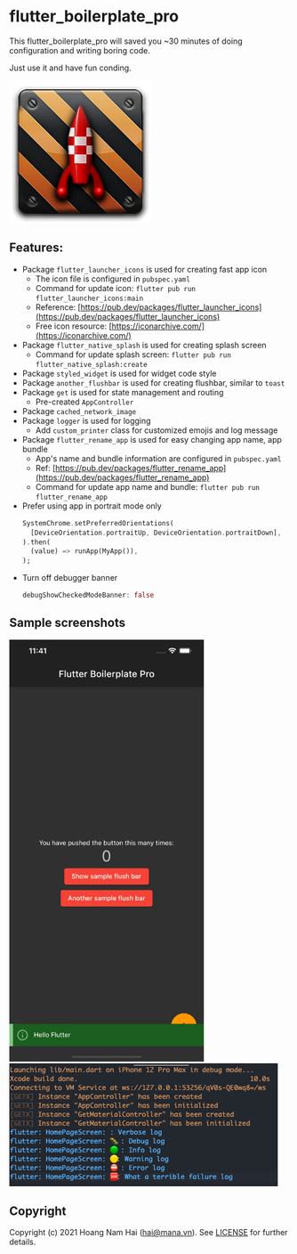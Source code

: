 # flutter_boilerplate_pro

This flutter_boilerplate_pro will saved you ~30 minutes of doing configuration and writing boring code.

Just use it and have fun conding.

<img src="./docs/icon.png"/>

## Features:
- Package `flutter_launcher_icons` is used for creating fast app icon
    - The icon file is configured in `pubspec.yaml`
    - Command for update icon: `flutter pub run flutter_launcher_icons:main`
    - Reference: [https://pub.dev/packages/flutter_launcher_icons](https://pub.dev/packages/flutter_launcher_icons)
    - Free icon resource: [https://iconarchive.com/](https://iconarchive.com/)
- Package `flutter_native_splash` is used for creating splash screen
    - Command for update splash screen: `flutter pub run flutter_native_splash:create`
- Package `styled_widget` is used for widget code style
- Package `another_flushbar` is used for creating flushbar, similar to `toast`
- Package `get` is used for state management and routing
    - Pre-created `AppController`
- Package `cached_network_image`
- Package `logger` is used for logging
    - Add `custom_printer` class for customized emojis and log message
- Package `flutter_rename_app` is used for easy changing app name, app bundle
    - App's name and bundle information are configured in `pubspec.yaml`
    - Ref: [https://pub.dev/packages/flutter_rename_app](https://pub.dev/packages/flutter_rename_app)
    - Command for update app name and bundle: `flutter pub run flutter_rename_app`
- Prefer using app in portrait mode only
    ```dart
    SystemChrome.setPreferredOrientations(
      [DeviceOrientation.portraitUp, DeviceOrientation.portraitDown],
    ).then(
      (value) => runApp(MyApp()),
    );
    ```
- Turn off debugger banner
    ```dart
    debugShowCheckedModeBanner: false
    ```

## Sample screenshots

<img src="./docs/screenshot2.png" width="350"/>

<img src="./docs/log-message.png"/>

## Copyright
Copyright (c) 2021 Hoang Nam Hai (hai@mana.vn). See [LICENSE](LICENSE.txt)  for further details.
